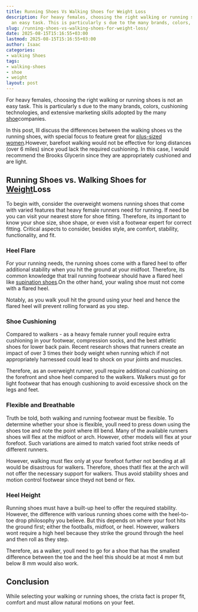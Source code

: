 ```yaml
---
title: Running Shoes Vs Walking Shoes for Weight Loss
description: For heavy females, choosing the right walking or running shoes is not
  an easy task. This is particularly s due to the many brands, colors, cushioning...
slug: /running-shoes-vs-walking-shoes-for-weight-loss/
date: 2025-08-15T15:16:55+03:00
lastmod: 2025-08-15T15:16:55+03:00
author: Isaac
categories:
- walking Shoes
tags:
- walking-shoes
- shoe
- weight
layout: post
---
```

For heavy females, choosing the right walking or running shoes is not an easy task. This is particularly s due to the many brands, colors, cushioning technologies, and extensive marketing skills adopted by the many [shoe](https://pestpolicy.com/best-shoes-for-arthritic-hips/)companies.

In this post, Ill discuss the differences between the walking shoes vs the running shoes, with special focus to feature great for [plus-sized women](https://www.nytimes.com/guides/well/running-women).However, barefoot walking would not be effective for long distances (over 6 miles) since youd lack the required cushioning. In this case, I would recommend the Brooks Glycerin since they are appropriately cushioned and are light.

##  Running Shoes vs. Walking Shoes for [Weight](https://pestpolicy.com/best-shoes-for-weight-training-and-cardio/)Loss

To begin with, consider the overweight womens running shoes that come with varied features that heavy female runners need for running. If need be you can visit your nearest store for shoe fitting. Therefore, its important to know your shoe size, shoe shape, or even visit a footwear expert for correct fitting. Critical aspects to consider, besides style, are comfort, stability, functionality, and fit.

###  Heel Flare

For your running needs, the running shoes come with a flared heel to offer additional stability when you hit the ground at your midfoot. Therefore, its common knowledge that trail running footwear should have a flared heel like [supination shoes](https://pestpolicy.com/best-shoes-for-supination-and-underpronation/).On the other hand, your waling shoe must not come with a flared heel.

Notably, as you walk youll hit the ground using your heel and hence the flared heel will prevent rolling forward as you step.

###  Shoe Cushioning

Compared to walkers - as a heavy female runner youll require extra cushioning in your footwear, compression socks, and the best athletic shoes for lower back pain. Recent research shows that runners create an impact of over 3 times their body weight when running which if not appropriately harnessed could lead to shock on your joints and muscles.

Therefore, as an overweight runner, youll require additional cushioning on the forefront and shoe heel compared to the walkers. Walkers must go for light footwear that has enough cushioning to avoid excessive shock on the legs and feet.

###  Flexible and Breathable

Truth be told, both walking and running footwear must be flexible. To determine whether your shoe is flexible, youll need to press down using the shoes toe and note the point where itll bend. Many of the available runners shoes will flex at the midfoot or arch. However, other models will flex at your forefoot. Such variations are aimed to match varied foot strike needs of different runners.

However, walking must flex only at your forefoot further not bending at all would be disastrous for walkers. Therefore, shoes thatll flex at the arch will not offer the necessary support for walkers. Thus avoid stability shoes and motion control footwear since theyd not bend or flex.

###  Heel Height

Running shoes must have a built-up heel to offer the required stability. However, the difference with various running shoes come with the heel-to-toe drop philosophy you believe. But this depends on where your foot hits the ground first; either the footballs, midfoot, or heel. However, walkers wont require a high heel because they strike the ground through the heel and then roll as they step.

Therefore, as a walker, youll need to go for a shoe that has the smallest difference between the toe and the heel this should be at most 4 mm but below 8 mm would also work.

##  Conclusion

While selecting your walking or running shoes, the crista fact is proper fit, comfort and must allow natural motions on your feet.
